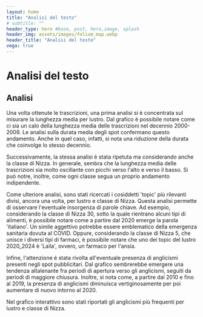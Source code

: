 ```yaml
---
layout: home
title: "Analisi del testo"
# subtitle: ""
header_type: hero #base, post, hero,image, splash
header_img: assets/images/folium_map.webp
header_title: "Analisi del testo"
vega: true
---
```


# Analisi del testo

## Analisi


Una volta ottenute le trascrizioni, una prima analisi si è concentrata sul misurare la lunghezza media per lustro.
Dal grafico è possibile notare come ci sia un calo della lunghezza media delle trascrizioni nel decennio 2000-2009. Le analisi sulla durata media degli spot confermano questo andamento. Anche in quel caso, infatti, si nota una riduzione della durata che coinvolge lo stesso decennio.

<vegachart schema-url="{{site.baseurl}}/assets/charts/text_charts/chart_length_lustrum.json" style="width:100%"></vegachart> 

Successivamente, la stessa analisi è stata ripetuta ma considerando anche la classe di Nizza. In generale, sembra che la lunghezza media delle trascrizioni sia molto oscillante con picchi verso l'alto e verso il basso. Si può notre, inoltre, come ogni classe segua un proprio andamento indipendente.

<vegachart schema-url="{{site.baseurl}}/assets/charts/text_charts/chart_length.json" style="width:100%"></vegachart>  

Come ulteriore analisi, sono stati ricercati i cosiddetti 'topic' più rilevanti divisi, ancora una volta, per lustro e classe di Nizza. Questa analisi permette di osservare l'eventuale insorgenza di parole chiave. Ad esempio, considerando la classe di Nizza 30, sotto la quale rientrano alcuni tipi di alimenti, è possibile notare come a partire dal 2020 emerge la parola 
'italiano'. Un simile aggettivo potrebbe essere emblematico della emergenza sanitaria dovuta al COVID.
Oppure, considerando la classe di Nizza 5, che unisce i diversi tipi di farmaci, è possibile notare che uno dei topic del lustro 2020_2024 è 'Laila', ovvero, un farmaco per l'ansia.

<vegachart schema-url="{{site.baseurl}}/assets/charts/text_charts/chart_topic.json" style="width:100%"></vegachart>  

Infine, l'attenzione è stata rivolta all'eventuale presenza di anglicismi presenti negli spot pubblicitari. Dal grafico sembrerebbe emergere una tendenza altalenante fra periodi di apertura verso gli anglicismi, 
seguiti da periodi di maggiore chiusura. Inoltre, si nota come, a partire dal 2010 e fino al 2019, la presenza di anglicismi diminuisca vertiginosamente per poi aumentare di nuovo intorno al 2020.

<vegachart schema-url="{{site.baseurl}}/assets/charts/text_charts/chart_angl_lustrum.json" style="width:100%"></vegachart> 

Nel grafico interattivo sono stati riportati gli anglicismi più frequenti per lustro e classe di Nizza.
<vegachart schema-url="{{site.baseurl}}/assets/charts/text_charts/chart_angl_word.json" style="width:100%"></vegachart> 




